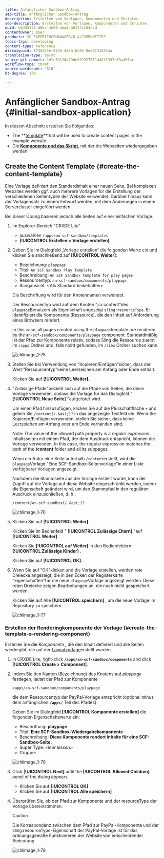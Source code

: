 ```yaml
---
title: Anfänglicher Sandbox-Antrag
seo-title: Anfänglicher Sandbox-Antrag
description: Erstellen von Vorlagen, Komponenten und Skripten
seo-description: Erstellen von Vorlagen, Komponenten und Skripten
uuid: b0d03376-d8bc-4e98-aea2-a01744c64ccd
contentOwner: User
products: SG_EXPERIENCEMANAGER/6.4/COMMUNITIES
topic-tags: developing
content-type: reference
discoiquuid: f74d225e-0245-4d5a-bb93-0ee3f31557aa
translation-type: tm+mt
source-git-commit: 2d1e39120d79de029927011d48f7397b53ad91bc
workflow-type: tm+mt
source-wordcount: '616'
ht-degree: 13%

---
```



# Anfänglicher Sandbox-Antrag {#initial-sandbox-application}

In diesem Abschnitt erstellen Sie Folgendes:

* The **[template](#createthepagetemplate)**that will be used to create content pages in the example website
* Die **[Komponente und das Skript](#create-the-template-s-rendering-component)**, mit der die Webseiten wiedergegeben werden

## Create the Content Template {#create-the-content-template}

Eine Vorlage definiert den Standardinhalt einer neuen Seite. Bei komplexen Websites werden ggf. auch mehrere Vorlagen für die Erstellung der verschiedenen Seitentypen der Website verwendet. Darüber hinaus kann der Vorlagensatz zu einem Entwurf werden, mit dem Änderungen in einem Servercluster eingeführt werden.

Bei dieser Übung basieren jedoch alle Seiten auf einer einfachen Vorlage.

1. Im Explorer-Bereich &quot;CRXDE Lite&quot;

   * auswählen `/apps/an-scf-sandbox/templates`
   * **[!UICONTROL Erstellen > Vorlage erstellen]**

1. Geben Sie im Dialogfeld „Vorlage erstellen“ die folgenden Werte ein und klicken Sie anschließend auf **[!UICONTROL Weiter]**:

   * Bezeichnung: `playpage`
   * Titel: `An SCF Sandbox Play Template`
   * Beschreibung: `An SCF Sandbox template for play pages`
   * Ressourcentyp: `an-scf-sandbox/components/playpage`
   * Rangansicht: &lt;Als Standard beibehalten>

   Die Beschriftung wird für den Knotennamen verwendet.

   Der Ressourcentyp wird auf dem Knoten &quot;jcr:content&quot;des `playpage`Benutzers als Eigenschaft angezeigt `sling:resourceType`. Er identifiziert die Komponente (Ressource), die den Inhalt auf Anforderung eines Browsers rendert.

   In this case, all pages created using the `playpage`template are rendered by the `an-scf-sandbox/components/playpage` component. Standardmäßig ist der Pfad zur Komponente relativ, sodass Sling die Ressource zuerst im `/apps` Ordner und, falls nicht gefunden, im `/libs` Ordner suchen kann.

   ![chlimage_1-75](assets/chlimage_1-75.png)

1. Stellen Sie bei Verwendung von &quot;Kopieren/Einfügen&quot;sicher, dass der Wert &quot;Ressourcentyp&quot;keine Leerzeichen am Anfang oder Ende enthält.

   Klicken Sie auf **[!UICONTROL Weiter]**.

1. &quot;Zulässige Pfade&quot;bezieht sich auf die Pfade von Seiten, die diese Vorlage verwenden, sodass die Vorlage für das Dialogfeld &quot; **[!UICONTROL Neue Seite]** &quot;aufgelistet wird.

   Um einen Pfad hinzuzufügen, klicken Sie auf die Plusschaltfläche `+` und geben Sie `/content(/.&ast;)?` in das angezeigte Textfeld ein. Wenn Sie Kopieren/Einfügen verwenden, stellen Sie sicher, dass keine Leerzeichen am Anfang oder am Ende vorhanden sind.

   Note: The value of the allowed path property is a *regular expression.* Inhaltsseiten mit einem Pfad, der dem Ausdruck entspricht, können die Vorlage verwenden. In this case, the regular expression matches the path of the **/content** folder and all its subpages.

   Wenn ein Autor eine Seite unterhalb `/content`erstellt, wird die `playpage`Vorlage &quot;Eine SCF-Sandbox-Seitenvorlage&quot;in einer Liste verfügbarer Vorlagen angezeigt.

   Nachdem die Stammseite aus der Vorlage erstellt wurde, kann der Zugriff auf die Vorlage auf diese Website eingeschränkt werden, indem die Eigenschaft geändert wird, um den Stammpfad in den regulären Ausdruck einzuschließen, d. h..

   `/content/an-scf-sandbox(/.&ast;)?`

   ![chlimage_1-76](assets/chlimage_1-76.png)

1. Klicken Sie auf **[!UICONTROL Weiter]**.

   Klicken Sie im Bedienfeld &quot; **[!UICONTROL Zulässige Eltern]** &quot;auf **[!UICONTROL Weiter]** .

   Klicken Sie **[!UICONTROL auf Weiter]** in den Bedienfeldern **[!UICONTROL Zulässige Kinder]** .

   Klicken Sie auf **[!UICONTROL OK]**.

1. Wenn Sie auf &quot;OK&quot;klicken und die Vorlage erstellen, werden rote Dreiecke angezeigt, die in den Ecken der Registerkarte &quot;Eigenschaften&quot;für die neue `playpage`Vorlage angezeigt werden. Diese roten Dreiecke zeigen Bearbeitungen an, die noch nicht gespeichert wurden.

   Klicken Sie auf Alle **[!UICONTROL speichern]** , um die neue Vorlage im Repository zu speichern.

   ![chlimage_1-77](assets/chlimage_1-77.png)

### Erstellen der Renderingkomponente der Vorlage {#create-the-template-s-rendering-component}

Erstellen Sie die *Komponente* , die den Inhalt definiert und alle Seiten wiedergibt, die auf der [Layoutvorlage](#createthepagetemplate)erstellt wurden.

1. In CRXDE Lite, right-click **`/apps/an-scf-sandbox/components`** and click **[!UICONTROL Create > Component]**.
1. Indem Sie den Namen (Bezeichnung) des Knotens auf *playpage* festlegen, lautet der Pfad zur Komponente

   `/apps/an-scf-sandbox/components/playpage`

   die dem Ressourcentyp der PayPal-Vorlage entspricht (optional minus dem anfänglichen **`/apps/`** Teil des Pfades).

   Geben Sie im Dialogfeld **[!UICONTROL Komponente erstellen]** die folgenden Eigenschaftswerte ein:

   * Beschriftung: **playpage**
   * Titel: **Eine SCF-Sandbox-Wiedergabekomponente**
   * Beschreibung: **Diese Komponente rendert Inhalte für eine SCF-Sandbox-Seite.**
   * Super Type: *&lt;leer lassen>*
   * Gruppe:

   ![chlimage_1-78](assets/chlimage_1-78.png)

1. Click **[!UICONTROL Next]** until the **[!UICONTROL Allowed Children]** panel of the dialog appears

   * Klicken Sie auf **[!UICONTROL OK]**
   * Klicken Sie auf **[!UICONTROL Alle speichern]**

1. Überprüfen Sie, ob der Pfad zur Komponente und der resourceType der Vorlage übereinstimmen.

   >[!CAUTION]
   >
   >Die Korrespondenz zwischen dem Pfad zur PayPal-Komponente und der sling:resourceType-Eigenschaft der PayPal-Vorlage ist für das ordnungsgemäße Funktionieren der Website von entscheidender Bedeutung.

   ![chlimage_1-79](assets/chlimage_1-79.png)